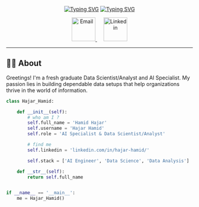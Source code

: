 
<p align="center">
    <a href="https://git.io/typing-svg"><img src="https://readme-typing-svg.demolab.com?font=Fira+Code&size=26&duration=1&pause=1000&color=DF3561FF&center=true&vCenter=true&repeat=false&width=556&height=64&lines=Hajar+Hamid" alt="Typing SVG" /></a>
    <a href="https://git.io/typing-svg"><img src="https://readme-typing-svg.demolab.com?font=Fira+Code&size=26&pause=1000&color=DF3561FF&center=true&vCenter=true&width=556&height=64&lines=Hello+There+%F0%9F%91%8B%F0%9F%8F%BB;Aspiring+Data+Scientist+and+Analyst;AI Specialist;Always+learning+new+technologies" alt="Typing SVG" /></a>
</p>


<p align="center">
	<a target="_blank" href="mailto:hajar06hamid@gmail.com">
		<img width="64px" alt="Email" title="send me an email" src="mail.gif"/>
	</a>
	&emsp;
	<a target="_blank" href="https://www.linkedin.com/in/hajar-hamid/">
		<img width="64px" alt="Linkedin" title="Connect with me" src="linkedin.gif"/>
	</a>
</p>



---
## 👩‍🎓 About
<p align="left">
Greetings! I'm a fresh graduate Data Scientist/Analyst and AI Specialist. My passion lies in building dependable data setups that help organizations thrive in the world of information.

```python
class Hajar_Hamid:

    def __init__(self):
        # who am I ?
        self.full_name = 'Hamid Hajar'
        self.username = 'Hajar Hamid'
        self.role = 'AI Specialist & Data Scientist/Analyst'

        # find me
        self.linkedin = 'linkedin.com/in/hajar-hamid/'

        self.stack = ['AI Engineer', 'Data Science', 'Data Analysis']

    def __str__(self):
        return self.full_name


if __name__ == '__main__':
    me = Hajar_Hamid()
```


